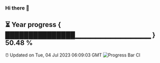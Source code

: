 ### Hi there 👋
⏳ Year progress { ███████████████▁▁▁▁▁▁▁▁▁▁▁▁▁▁▁ } 50.48 %
---
⏰ Updated on Tue, 04 Jul 2023 06:09:03 GMT
![Progress Bar CI](https://github.com/Moyi321/Moyi321/workflows/Progress%20Bar%20CI/badge.svg)
